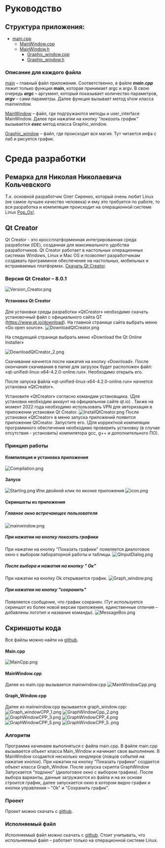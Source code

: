 #  Руководство
## Структура приложения:
+ [main.cpp](main.cpp)
    - [MainWindow.cpp](mainwindow.cpp)
    - [MainWindow.h](mainwindow.h)
        - [Graphic_window.cpp](Graphic_window.cpp)
        - [Graphic_window.h](Graphic_window.h)
  
### Описание для каждого файла
[main](main.cpp) – главный файл приложения. Соответственно, в файле _**main.cpp**_  лежит только функция **main**, которая принимает argc и argv. В свою очередь **_argc_**  –   аргумент, который показывает количество параметров, _**argv**_ – сами параметры. Далее функция вызывает метод show класса mainwindow. 

[MainWindow](mainwindow.cpp) – файл, где подгружаются методы и user_interface MainWindow. Далее при нажатии на кнопку _"показать график"_ вызывается **_exec_** метод класса Graphic_window. 

[Graphic_window](Graphic_window.cpp) – файл, где происходит вся магия.  Тут читается инфа с лаб и рисуется график.

# Среда разработки

## Ремарка для Николая Николаевича Кольчевского
   Т.к. основной разработчик Олег Сиренко, который очень любит Linux (не самое лучшее качество человека) и ему это требуется по работе, то вся разработка и компиляция происходит на операционной системе Linux [Pop_Os!](https://pop.system76.com/).  
   
##  Qt Creator 

Qt Creator - это кроссплатформенная интегрированная среда разработки (IDE), созданная для максимального удобства разработчиков. Qt Creator работает в настольных операционных системах Windows, Linux и Mac OS и позволяет разработчикам создавать программное обеспечение на настольных, мобильных и встраиваемых платформах.
[Скачать Qt Creator](https://www.qt.io/product/development-tools).

### Версия Qt Creator – 8.0.1

![Version_Creator.png](Version_Creator.png "Version_Creator.png")

#### Установка Qt Creator

Для установки среды разработки «QtCreator» необходимо скачать установочный файл с официального сайта QT (https://www.qt.io/download). На главной странице сайта выбрать меню «Go open source». 
![DownloadQtCreator.png](DownloadQtCreator.png)

На следующей странице выбрать меню «Download the Qt Online Installer»

![DownloadQtCreator_2.png](DownloadQtCreator_2.png)

Скачивание начнется после нажатия на кнопку «Download». После окончания скачивания в папке для загрузок будет расположен файл: «qt-unified-linux-x64-4.2.0-online.run». Необходимо открыть его.

После запуска файла «qt-unified-linux-x64-4.2.0-online.run» начнется установка «QtCreator».

Установите «QtCreator» согласно командам установщика. (Для установки необходим аккаунт на официальном сайте qt.io) . Также на момент 2022 года необходимо использовать VPN для авторизации в приложении установки Qt Creator.
![InstallQtCreator.png](InstallQtCreator.png)
После установки «QtCreator» в меню запуска приложений появится приложение QtCreator. Запустите его. (Для корректной компиляции программного обеспечения необходимо проверить установку (в случае отсутствия - установить) компилятора gcc, g++ и дополнительного ПО).

### Принцип работы

#### Компиляция и установка приложения

![Compilation.png](Compilation.png)

#### Запуск
![Starting.png](Starting.png)
Или двойной клик по иконке приложения
![icon.png](icon.png "icon.png")

#### Скриншоты из приложения

##### Главное окно встречающее пользователя

![mainwindow.png](mainwindow.png "mainwindow.png")

##### При нажатии на кнопку показать графики

При нажатии на кнопку "Показать графики" появляется диалоговое окно с выбором лабораторной работы и таблицы.
![QInputDialog.png](QInputDialog.png "QInputDialog.png")

##### После выбора и нажатия на кнопку " Ок"

 При нажатии на кнопку Ok открывается график.
![Graph_window.png](Graph_window.png)

   
   
##### При нажатии на кнопку "сохранить"

   Появляется сообщение, что график сохранен.
   (Тут используется скриншот из более новой версии приложения, единственные отличия – добавлены логотип и название команды).
   ![MessageBox.png](MessageBox.png)
   
   
## Скриншоты кода
Все файлы можно найти на [github](https://github.com/OlegSirenko/Physics-of-semiconductors-and-semiconductor-devices).

####  Main.cpp
   ![MainCpp.png](MainCpp.png)
   
#### MainWindow.cpp

   Далее из main.cpp вызывается mainwindow.cpp
   ![MainWindowCpp.png](MainWindowCpp.png)
   
#### Graph_Window.cpp
   Далее из mainwindow.cpp вызывается graph_window.cpp:
   ![Graph_windowCPP_1.png](Graph_windowCPP_1.png) ![GraphWindowCpp_2.png](GraphWindowCpp_2.png) ![GraphWindowCPP_3.png](GraphWindowCPP_3.png) ![GraphWindowCPP_4.png](GraphWindowCPP_4.png) ![GraphWindowCPP_5.png](GraphWindowCPP_5.png) ![GraphWindowCPP_5..png](GraphWindowCPP_5..png)
   
### Алгоритм
 Программа начинаем выполняться с файла main.cpp. В файле  main.cpp вызывается объект класса Main_Window и начинает свое выполнение. В MainWindow создается несколько хендлеров (ловцов событий на нажатие кнопок). 
 При нажатии на кнопку "Показать графики" создается объект класса Graph_Window.   После запуска скрипта GraphWindow Запускается "подокно" (диалоговое окно с выбором графика). После выбора варианты, данные загружаются из файла и на их основе строится график, далее запускается окно в котором видно график и кнопки управления –  "Ok" и "Сохранить график". 
 
 
### Проект 
Проект можно скачать с [github](https://github.com/OlegSirenko/Physics-of-semiconductors-and-semiconductor-devices).

### Исполняемый файл
Исполняемый файл можно скачать с [github](https://github.com/OlegSirenko/Physics-of-semiconductors-and-semiconductor-devices). Стоит учитывать, что испольняемый файл – работает только на операционной системе Linux.
 
